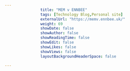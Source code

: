 ---
                title: "MEM v ENNBEE"
                tags: [Technology Blog,Personal site]
                externalUrl: "https://memv.ennbee.uk/"
                weight: 69
                showDate: false
                showAuthor: false
                showReadingTime: false
                showEdit: false
                showLikes: false
                showViews: false
                layoutBackgroundHeaderSpace: false
                ---
